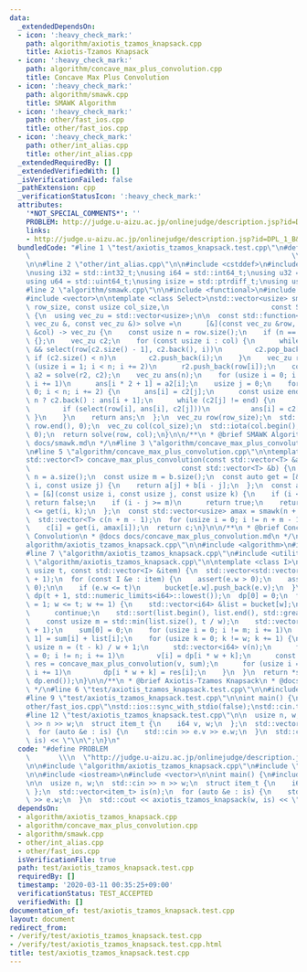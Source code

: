 ```yaml
---
data:
  _extendedDependsOn:
  - icon: ':heavy_check_mark:'
    path: algorithm/axiotis_tzamos_knapsack.cpp
    title: Axiotis-Tzamos Knapsack
  - icon: ':heavy_check_mark:'
    path: algorithm/concave_max_plus_convolution.cpp
    title: Concave Max Plus Convolution
  - icon: ':heavy_check_mark:'
    path: algorithm/smawk.cpp
    title: SMAWK Algorithm
  - icon: ':heavy_check_mark:'
    path: other/fast_ios.cpp
    title: other/fast_ios.cpp
  - icon: ':heavy_check_mark:'
    path: other/int_alias.cpp
    title: other/int_alias.cpp
  _extendedRequiredBy: []
  _extendedVerifiedWith: []
  _isVerificationFailed: false
  _pathExtension: cpp
  _verificationStatusIcon: ':heavy_check_mark:'
  attributes:
    '*NOT_SPECIAL_COMMENTS*': ''
    PROBLEM: http://judge.u-aizu.ac.jp/onlinejudge/description.jsp?id=DPL_1_B&lang=ja
    links:
    - http://judge.u-aizu.ac.jp/onlinejudge/description.jsp?id=DPL_1_B&lang=ja
  bundledCode: "#line 1 \"test/axiotis_tzamos_knapsack.test.cpp\"\n#define PROBLEM\
    \                                                                \\\n  \"http://judge.u-aizu.ac.jp/onlinejudge/description.jsp?id=DPL_1_B&lang=ja\"\
    \n\n#line 2 \"other/int_alias.cpp\"\n\n#include <cstddef>\n#include <cstdint>\n\
    \nusing i32 = std::int32_t;\nusing i64 = std::int64_t;\nusing u32 = std::uint32_t;\n\
    using u64 = std::uint64_t;\nusing isize = std::ptrdiff_t;\nusing usize = std::size_t;\n\
    #line 2 \"algorithm/smawk.cpp\"\n\n#include <functional>\n#include <numeric>\n\
    #include <vector>\n\ntemplate <class Select>\nstd::vector<usize> smawk(const usize\
    \ row_size, const usize col_size,\n                         const Select &select)\
    \ {\n  using vec_zu = std::vector<usize>;\n\n  const std::function<vec_zu(const\
    \ vec_zu &, const vec_zu &)> solve =\n      [&](const vec_zu &row, const vec_zu\
    \ &col) -> vec_zu {\n    const usize n = row.size();\n    if (n == 0)\n      return\
    \ {};\n    vec_zu c2;\n    for (const usize i : col) {\n      while (!c2.empty()\
    \ && select(row[c2.size() - 1], c2.back(), i))\n        c2.pop_back();\n     \
    \ if (c2.size() < n)\n        c2.push_back(i);\n    }\n    vec_zu r2;\n    for\
    \ (usize i = 1; i < n; i += 2)\n      r2.push_back(row[i]);\n    const vec_zu\
    \ a2 = solve(r2, c2);\n    vec_zu ans(n);\n    for (usize i = 0; i != a2.size();\
    \ i += 1)\n      ans[i * 2 + 1] = a2[i];\n    usize j = 0;\n    for (usize i =\
    \ 0; i < n; i += 2) {\n      ans[i] = c2[j];\n      const usize end = i + 1 ==\
    \ n ? c2.back() : ans[i + 1];\n      while (c2[j] != end) {\n        j += 1;\n\
    \        if (select(row[i], ans[i], c2[j]))\n          ans[i] = c2[j];\n     \
    \ }\n    }\n    return ans;\n  };\n  vec_zu row(row_size);\n  std::iota(row.begin(),\
    \ row.end(), 0);\n  vec_zu col(col_size);\n  std::iota(col.begin(), col.end(),\
    \ 0);\n  return solve(row, col);\n}\n\n/**\n * @brief SMAWK Algorithm\n * @docs\
    \ docs/smawk.md\n */\n#line 3 \"algorithm/concave_max_plus_convolution.cpp\"\n\
    \n#line 5 \"algorithm/concave_max_plus_convolution.cpp\"\n\ntemplate <class T>\n\
    std::vector<T> concave_max_plus_convolution(const std::vector<T> &a,\n       \
    \                                     const std::vector<T> &b) {\n  const usize\
    \ n = a.size();\n  const usize m = b.size();\n  const auto get = [&](const usize\
    \ i, const usize j) {\n    return a[j] + b[i - j];\n  };\n  const auto select\
    \ = [&](const usize i, const usize j, const usize k) {\n    if (i < k)\n     \
    \ return false;\n    if (i - j >= m)\n      return true;\n    return get(i, j)\
    \ <= get(i, k);\n  };\n  const std::vector<usize> amax = smawk(n + m - 1, n, select);\n\
    \  std::vector<T> c(n + m - 1);\n  for (usize i = 0; i != n + m - 1; i += 1)\n\
    \    c[i] = get(i, amax[i]);\n  return c;\n}\n\n/**\n * @brief Concave Max Plus\
    \ Convolution\n * @docs docs/concave_max_plus_convolution.md\n */\n#line 3 \"\
    algorithm/axiotis_tzamos_knapsack.cpp\"\n\n#include <algorithm>\n#include <cassert>\n\
    #line 7 \"algorithm/axiotis_tzamos_knapsack.cpp\"\n#include <utility>\n#line 9\
    \ \"algorithm/axiotis_tzamos_knapsack.cpp\"\n\ntemplate <class I>\nu64 axiotis_tzamos_knapsack(const\
    \ usize t, const std::vector<I> &item) {\n  std::vector<std::vector<i64>> bucket(t\
    \ + 1);\n  for (const I &e : item) {\n    assert(e.w > 0);\n    assert(e.v >=\
    \ 0);\n\n    if (e.w <= t)\n      bucket[e.w].push_back(e.v);\n  }\n\n  std::vector<i64>\
    \ dp(t + 1, std::numeric_limits<i64>::lowest());\n  dp[0] = 0;\n  for (usize w\
    \ = 1; w <= t; w += 1) {\n    std::vector<i64> &list = bucket[w];\n    if (list.empty())\n\
    \      continue;\n    std::sort(list.begin(), list.end(), std::greater<i64>());\n\
    \    const usize m = std::min(list.size(), t / w);\n    std::vector<i64> sum(m\
    \ + 1);\n    sum[0] = 0;\n    for (usize i = 0; i != m; i += 1)\n      sum[i +\
    \ 1] = sum[i] + list[i];\n    for (usize k = 0; k != w; k += 1) {\n      const\
    \ usize n = (t - k) / w + 1;\n      std::vector<i64> v(n);\n      for (usize i\
    \ = 0; i != n; i += 1)\n        v[i] = dp[i * w + k];\n      const std::vector<i64>\
    \ res = concave_max_plus_convolution(v, sum);\n      for (usize i = 0; i != n;\
    \ i += 1)\n        dp[i * w + k] = res[i];\n    }\n  }\n  return *std::max_element(dp.begin(),\
    \ dp.end());\n}\n\n/**\n * @brief Axiotis-Tzamos Knapsack\n * @docs docs/axiotis_tzamos_knapsack.md\n\
    \ */\n#line 6 \"test/axiotis_tzamos_knapsack.test.cpp\"\n\n#include <iostream>\n\
    #line 9 \"test/axiotis_tzamos_knapsack.test.cpp\"\n\nint main() {\n#line 1 \"\
    other/fast_ios.cpp\"\nstd::ios::sync_with_stdio(false);\nstd::cin.tie(nullptr);\n\
    #line 12 \"test/axiotis_tzamos_knapsack.test.cpp\"\n\n  usize n, w;\n  std::cin\
    \ >> n >> w;\n  struct item_t {\n    i64 v, w;\n  };\n  std::vector<item_t> is(n);\n\
    \  for (auto &e : is) {\n    std::cin >> e.v >> e.w;\n  }\n  std::cout << axiotis_tzamos_knapsack(w,\
    \ is) << \"\\n\";\n}\n"
  code: "#define PROBLEM                                                         \
    \       \\\n  \"http://judge.u-aizu.ac.jp/onlinejudge/description.jsp?id=DPL_1_B&lang=ja\"\
    \n\n#include \"algorithm/axiotis_tzamos_knapsack.cpp\"\n#include \"other/int_alias.cpp\"\
    \n\n#include <iostream>\n#include <vector>\n\nint main() {\n#include \"other/fast_ios.cpp\"\
    \n\n  usize n, w;\n  std::cin >> n >> w;\n  struct item_t {\n    i64 v, w;\n \
    \ };\n  std::vector<item_t> is(n);\n  for (auto &e : is) {\n    std::cin >> e.v\
    \ >> e.w;\n  }\n  std::cout << axiotis_tzamos_knapsack(w, is) << \"\\n\";\n}\n"
  dependsOn:
  - algorithm/axiotis_tzamos_knapsack.cpp
  - algorithm/concave_max_plus_convolution.cpp
  - algorithm/smawk.cpp
  - other/int_alias.cpp
  - other/fast_ios.cpp
  isVerificationFile: true
  path: test/axiotis_tzamos_knapsack.test.cpp
  requiredBy: []
  timestamp: '2020-03-11 00:35:25+09:00'
  verificationStatus: TEST_ACCEPTED
  verifiedWith: []
documentation_of: test/axiotis_tzamos_knapsack.test.cpp
layout: document
redirect_from:
- /verify/test/axiotis_tzamos_knapsack.test.cpp
- /verify/test/axiotis_tzamos_knapsack.test.cpp.html
title: test/axiotis_tzamos_knapsack.test.cpp
---
```

